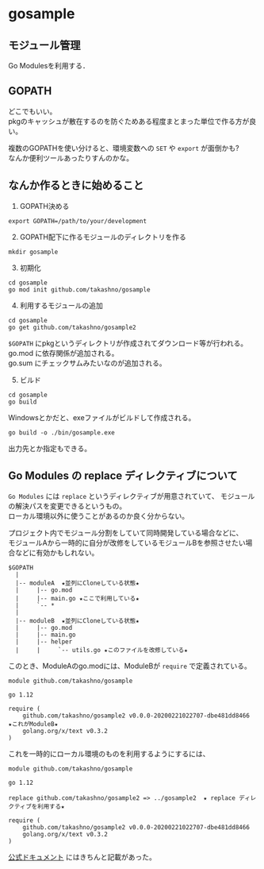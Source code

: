 # gosample

## モジュール管理

Go Modulesを利用する．

## GOPATH

どこでもいい。  
pkgのキャッシュが散在するのを防ぐためある程度まとまった単位で作る方が良い。  

複数のGOPATHを使い分けると、環境変数への `SET` や `export` が面倒かも?  
なんか便利ツールあったりすんのかな。

## なんか作るときに始めること

1. GOPATH決める

```
export GOPATH=/path/to/your/development
```

2. GOPATH配下に作るモジュールのディレクトリを作る

```
mkdir gosample
```

3. 初期化

```
cd gosample
go mod init github.com/takashno/gosample
```

4. 利用するモジュールの追加

```
cd gosample
go get github.com/takashno/gosample2
```

`$GOPATH` にpkgというディレクトリが作成されてダウンロード等が行われる。  
go.mod に依存関係が追加される。  
go.sum にチェックサムみたいなのが追加される。

5. ビルド

```
cd gosample
go build
```

Windowsとかだと、exeファイルがビルドして作成される。

```
go build -o ./bin/gosample.exe
```

出力先とか指定もできる。

## Go Modules の replace ディレクティブについて

`Go Modules` には `replace` というディレクティブが用意されていて、
モジュールの解決パスを変更できるというもの。  
ローカル環境以外に使うことがあるのか良く分からない。

プロジェクト内でモジュール分割をしていて同時開発している場合などに、  
モジュールAから一時的に自分が改修をしているモジュールBを参照させたい場合などに有効かもしれない。

```
$GOPATH
  |
  |-- moduleA  ★並列にCloneしている状態★
  |     |-- go.mod
  |     |-- main.go ★ここで利用している★
  |     `-- *
  |
  |-- moduleB  ★並列にCloneしている状態★
  |     |-- go.mod
  |     |-- main.go
  |     |-- helper
  |     |     `-- utils.go ★このファイルを改修している★
```

このとき、ModuleAのgo.modには、ModuleBが `require` で定義されている。

```
module github.com/takashno/gosample

go 1.12

require (
	github.com/takashno/gosample2 v0.0.0-20200221022707-dbe481dd8466  ★これがModuleB★
	golang.org/x/text v0.3.2
)
```

これを一時的にローカル環境のものを利用するようにするには、

```
module github.com/takashno/gosample

go 1.12

replace github.com/takashno/gosample2 => ../gosample2  ★ replace ディレクティブを利用する★

require (
	github.com/takashno/gosample2 v0.0.0-20200221022707-dbe481dd8466
	golang.org/x/text v0.3.2
)
```

[公式ドキュメント](https://github.com/golang/go/wiki/Modules#when-should-i-use-the-replace-directive) にはきちんと記載があった。

